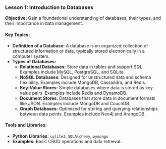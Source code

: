 ### Lesson 1: Introduction to Databases

**Objective:** Gain a foundational understanding of databases, their types, and their importance in data management.

#### Key Topics:
- **Definition of a Database:** A database is an organized collection of structured information or data, typically stored electronically in a computer system.
- **Types of Databases:**
  - **Relational Databases:** Store data in tables and support SQL. Examples include MySQL, PostgreSQL, and SQLite.
  - **NoSQL Databases:** Designed for unstructured data and schema flexibility. Examples include MongoDB, Cassandra, and Redis.
  - **Key-Value Stores:** Simple databases where data is stored as key-value pairs. Examples include Redis and DynamoDB.
  - **Document Stores:** Databases that store data in document formats like JSON. Examples include MongoDB and CouchDB.
  - **Graph Databases:** Optimized for storing and querying relationships between data points. Examples include Neo4j and ArangoDB.

#### Tools and Libraries:
- **Python Libraries:** `sqlite3`, `SQLAlchemy`, `pymongo`
- **Examples:** Basic CRUD operations and data retrieval.